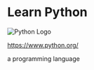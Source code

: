 # Learn Python

![Python Logo](https://www.python.org/static/img/python-logo@2x.png)

https://www.python.org/

a programming language
